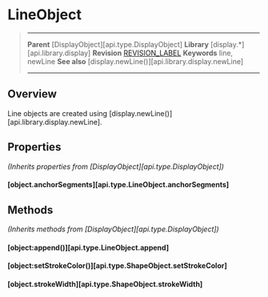 # LineObject

> --------------------- ------------------------------------------------------------------------------------------
> __Parent__            [DisplayObject][api.type.DisplayObject]
> __Library__           [display.*][api.library.display]
> __Revision__          [REVISION_LABEL](REVISION_URL)
> __Keywords__          line, newLine
> __See also__          [display.newLine()][api.library.display.newLine]
> --------------------- ------------------------------------------------------------------------------------------

## Overview

Line objects are created using [display.newLine()][api.library.display.newLine].


## Properties

_(Inherits properties from [DisplayObject][api.type.DisplayObject])_

#### [object.anchorSegments][api.type.LineObject.anchorSegments]

## Methods

_(Inherits methods from [DisplayObject][api.type.DisplayObject])_

#### [object:append()][api.type.LineObject.append]

#### [object:setStrokeColor()][api.type.ShapeObject.setStrokeColor]

#### [object.strokeWidth][api.type.ShapeObject.strokeWidth]